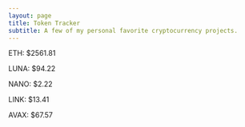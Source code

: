 ```yaml
---
layout: page
title: Token Tracker
subtitle: A few of my personal favorite cryptocurrency projects.
---
```


<!--BEGINCRYPTOINPUT-->
ETH: $2561.81

LUNA: $94.22

NANO: $2.22

LINK: $13.41

AVAX: $67.57

<!--ENDCRYPTOINPUT-->
